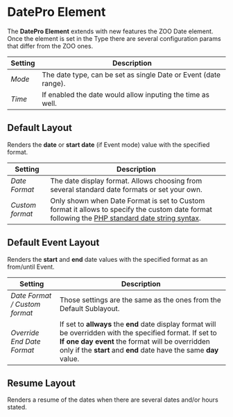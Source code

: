 # DatePro Element

The **DatePro Element** extends with new features the ZOO Date element. Once the element is set in the Type there are several configuration params that differ from the ZOO ones.

| Setting | Description                                                     |
| ------- | --------------------------------------------------------------- |
| _Mode_  | The date type, can be set as single Date or Event (date range). |
| _Time_  | If enabled the date would allow inputing the time as well.      |

## Default Layout

Renders the **date** or **start date** (if Event mode) value with the specified format.

| Setting         | Description                                                                                                                                                                                              |
| --------------- | -------------------------------------------------------------------------------------------------------------------------------------------------------------------------------------------------------- |
| _Date Format_   | The date display format. Allows choosing from several standard date formats or set your own.                                                                                                             |
| _Custom format_ | Only shown when Date Format is set to Custom format it allows to specify the custom date format following the [PHP standard date string syntax](https://secure.php.net/manual/en/function.strftime.php). |

## Default Event Layout

Renders the **start** and **end** date values with the specified format as an from/until Event.

| Setting                       | Description                                                                                                                                                                                                                          |
| ----------------------------- | ------------------------------------------------------------------------------------------------------------------------------------------------------------------------------------------------------------------------------------ |
| _Date Format / Custom format_ | Those settings are the same as the ones from the Default Sublayout.                                                                                                                                                                  |
| _Override End Date Format_    | If set to **allways** the **end** date display format will be overridden with the specified format. If set to **If one day event** the format will be overridden only if the **start** and **end** date have the same **day** value. |

## Resume Layout

Renders a resume of the dates when there are several dates and/or hours stated.

